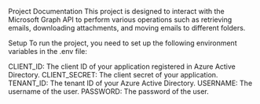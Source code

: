 Project Documentation
This project is designed to interact with the Microsoft Graph API to perform various operations such as retrieving emails, downloading attachments, and moving emails to different folders.

Setup
To run the project, you need to set up the following environment variables in the .env file:

CLIENT_ID: The client ID of your application registered in Azure Active Directory.
CLIENT_SECRET: The client secret of your application.
TENANT_ID: The tenant ID of your Azure Active Directory.
USERNAME: The username of the user.
PASSWORD: The password of the user.